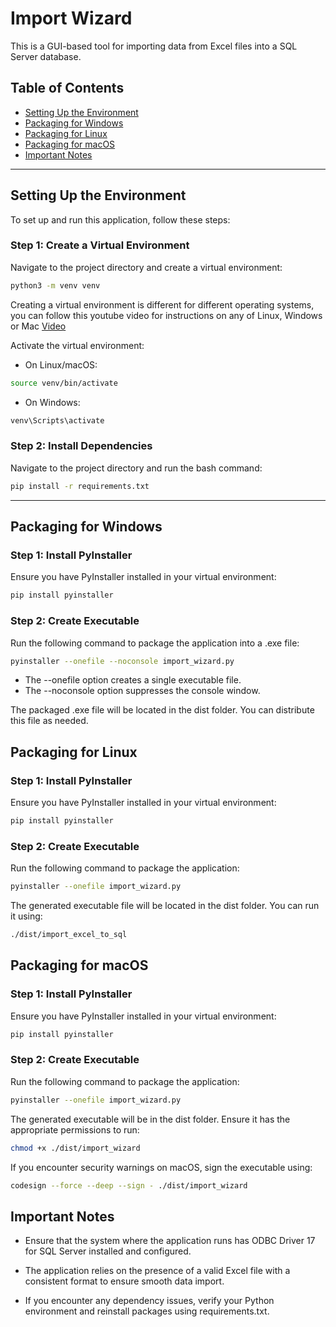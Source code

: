 # Import Wizard

This is a GUI-based tool for importing data from Excel files into a SQL Server database.

## Table of Contents
- [Setting Up the Environment](#setting-up-the-environment)
- [Packaging for Windows](#packaging-for-windows)
- [Packaging for Linux](#packaging-for-linux)
- [Packaging for macOS](#packaging-for-macos)
- [Important Notes](#important-notes)

---

## Setting Up the Environment

To set up and run this application, follow these steps:

### Step 1: Create a Virtual Environment

Navigate to the project directory and create a virtual environment:
```bash
python3 -m venv venv
```
Creating a virtual environment is different for different operating systems, you can follow this youtube video for instructions on any of Linux, Windows or Mac [Video](https://youtu.be/kz4gbWNO1cw)

Activate the virtual environment:
* On Linux/macOS:

```bash
source venv/bin/activate
```

* On Windows:

```bash
venv\Scripts\activate
```

### Step 2: Install Dependencies
Navigate to the project directory and run the bash command:

```bash
pip install -r requirements.txt
```

---

## Packaging for Windows

### Step 1: Install PyInstaller

Ensure you have PyInstaller installed in your virtual environment:

```bash
pip install pyinstaller
```

### Step 2: Create Executable

Run the following command to package the application into a .exe file:

```bash
pyinstaller --onefile --noconsole import_wizard.py
```
* The --onefile option creates a single executable file.
* The --noconsole option suppresses the console window.

The packaged .exe file will be located in the dist folder. You can distribute this file as needed.

## Packaging for Linux

### Step 1: Install PyInstaller

Ensure you have PyInstaller installed in your virtual environment:

```bash
pip install pyinstaller
```

### Step 2: Create Executable

Run the following command to package the application:

```bash
pyinstaller --onefile import_wizard.py
```

The generated executable file will be located in the dist folder. You can run it using:

```bash
./dist/import_excel_to_sql
```

## Packaging for macOS

### Step 1: Install PyInstaller

Ensure you have PyInstaller installed in your virtual environment:

```bash
pip install pyinstaller
```

### Step 2: Create Executable

Run the following command to package the application:

```bash
pyinstaller --onefile import_wizard.py
```

The generated executable will be in the dist folder. Ensure it has the appropriate permissions to run:

```bash
chmod +x ./dist/import_wizard
```

If you encounter security warnings on macOS, sign the executable using:

```bash
codesign --force --deep --sign - ./dist/import_wizard
```

## Important Notes

* Ensure that the system where the application runs has ODBC Driver 17 for SQL Server installed and configured.

* The application relies on the presence of a valid Excel file with a consistent format to ensure smooth data import.

* If you encounter any dependency issues, verify your Python environment and reinstall packages using requirements.txt.